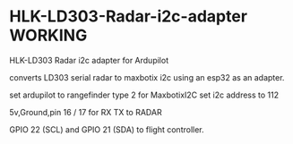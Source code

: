 # HLK-LD303-Radar-i2c-adapter WORKING
HLK-LD303 Radar i2c adapter for Ardupilot


converts LD303 serial radar to maxbotix i2c using an esp32 as an adapter.

set ardupilot to rangefinder type 2 for MaxbotixI2C
set i2c address to 112

5v,Ground,pin 16 / 17 for RX TX to RADAR

GPIO 22 (SCL) and GPIO 21 (SDA) to flight controller.
